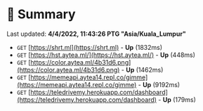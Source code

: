 # 📖 Summary
Last updated: **4/4/2022, 11:43:26 PTG "Asia/Kuala_Lumpur"**

- `GET` [https://shrt.ml](https://shrt.ml) - **Up** (1832ms)
- `GET` [https://hst.aytea.ml/](https://hst.aytea.ml/) - **Up** (448ms)
- `GET` [https://color.aytea.ml/4b31d6.png](https://color.aytea.ml/4b31d6.png) - **Up** (1462ms)
- `GET` [https://memeapi.aytea14.repl.co/gimme](https://memeapi.aytea14.repl.co/gimme) - **Up** (9192ms)
- `GET` [https://teledrivemy.herokuapp.com/dashboard](https://teledrivemy.herokuapp.com/dashboard) - **Up** (179ms)
